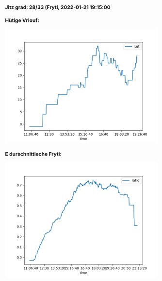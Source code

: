 ### Jitz grad: 28/33 (Fryti, 2022-01-21 19:15:00

### Hütige Vrlouf:
![Graph](Today.png)

### E durschnittleche Fryti:
![Graph](Fryti.png)